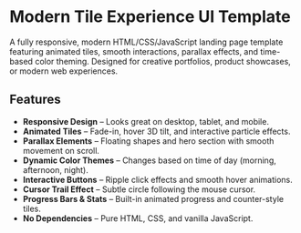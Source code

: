# Modern Tile Experience UI Template

A fully responsive, modern HTML/CSS/JavaScript landing page template featuring animated tiles, smooth interactions, parallax effects, and time-based color theming. Designed for creative portfolios, product showcases, or modern web experiences.

## Features

- **Responsive Design** – Looks great on desktop, tablet, and mobile.
- **Animated Tiles** – Fade-in, hover 3D tilt, and interactive particle effects.
- **Parallax Elements** – Floating shapes and hero section with smooth movement on scroll.
- **Dynamic Color Themes** – Changes based on time of day (morning, afternoon, night).
- **Interactive Buttons** – Ripple click effects and smooth hover animations.
- **Cursor Trail Effect** – Subtle circle following the mouse cursor.
- **Progress Bars & Stats** – Built-in animated progress and counter-style tiles.
- **No Dependencies** – Pure HTML, CSS, and vanilla JavaScript.

